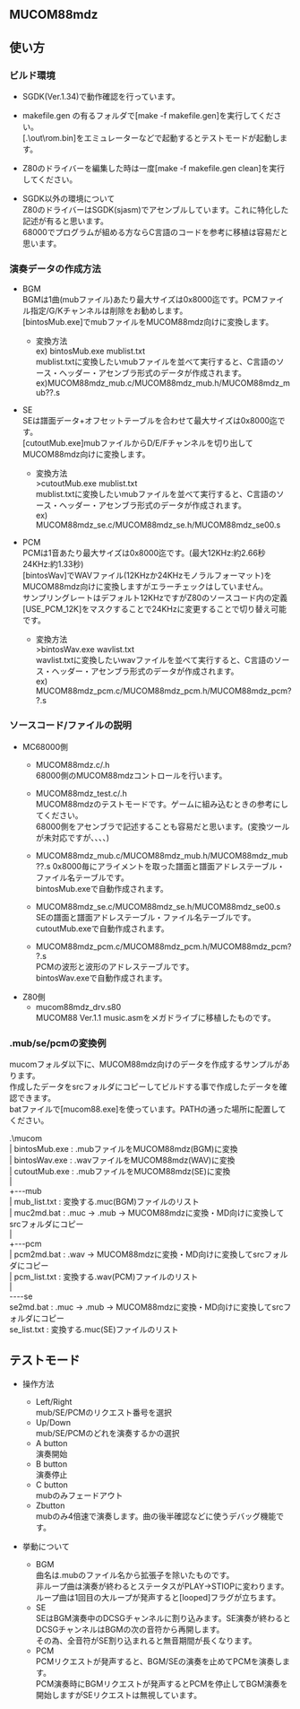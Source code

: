 MUCOM88mdz
------------------
## 使い方
### ビルド環境
- SGDK(Ver.1.34)で動作確認を行っています。  
- makefile.gen の有るフォルダで[make -f makefile.gen]を実行してください。  
[.\out\\rom.bin]をエミュレーターなどで起動するとテストモードが起動します。  
- Z80のドライバーを編集した時は一度[make -f makefile.gen clean]を実行してください。  

- SGDK以外の環境について  
Z80のドライバーはSGDK(sjasm)でアセンブルしています。これに特化した記述が有ると思います。  
68000でプログラムが組める方ならC言語のコードを参考に移植は容易だと思います。  


### 演奏データの作成方法
- BGM  
BGMは1曲(mubファイル)あたり最大サイズは0x8000迄です。PCMファイル指定/G/Kチャンネルは削除をお勧めします。  
[bintosMub.exe]でmubファイルをMUCOM88mdz向けに変換します。  
  - 変換方法  
  ex) bintosMub.exe mublist.txt  
  mublist.txtに変換したいmubファイルを並べて実行すると、C言語のソース・ヘッダー・アセンブラ形式のデータが作成されます。  
  ex)MUCOM88mdz_mub.c/MUCOM88mdz_mub.h/MUCOM88mdz_mub??.s
  
- SE  
SEは譜面データ+オフセットテーブルを合わせて最大サイズは0x8000迄です。  
[cutoutMub.exe]mubファイルからD/E/Fチャンネルを切り出してMUCOM88mdz向けに変換します。  
  - 変換方法  
  \>cutoutMub.exe mublist.txt  
  mublist.txtに変換したいmubファイルを並べて実行すると、C言語のソース・ヘッダー・アセンブラ形式のデータが作成されます。  
  ex) MUCOM88mdz_se.c/MUCOM88mdz_se.h/MUCOM88mdz_se00.s  

 
- PCM  
PCMは1音あたり最大サイズは0x8000迄です。(最大12KHz:約2.66秒 24KHz:約1.33秒)  
[bintosWav]でWAVファイル(12KHzか24KHzモノラルフォーマット)をMUCOM88mdz向けに変換しますがエラーチェックはしていません。  
サンプリングレートはデフォルト12KHzですがZ80のソースコード内の定義[USE_PCM_12K]をマスクすることで24KHzに変更することで切り替え可能です。  
  - 変換方法  
  \>bintosWav.exe wavlist.txt  
  wavlist.txtに変換したいwavファイルを並べて実行すると、C言語のソース・ヘッダー・アセンブラ形式のデータが作成されます。  
  ex) MUCOM88mdz_pcm.c/MUCOM88mdz_pcm.h/MUCOM88mdz_pcm??.s  


### ソースコード/ファイルの説明
  - MC68000側  
    - MUCOM88mdz.c/.h  
    68000側のMUCOM88mdzコントロールを行います。

    - MUCOM88mdz_test.c/.h  
    MUCOM88mdzのテストモードです。ゲームに組み込むときの参考にしてください。  
    68000側をアセンブラで記述することも容易だと思います。(変換ツールが未対応ですが、、、、)  

    - MUCOM88mdz_mub.c/MUCOM88mdz_mub.h/MUCOM88mdz_mub??.s
    0x8000毎にアライメントを取った譜面と譜面アドレステーブル・ファイル名テーブルです。  
    bintosMub.exeで自動作成されます。

    - MUCOM88mdz_se.c/MUCOM88mdz_se.h/MUCOM88mdz_se00.s  
    SEの譜面と譜面アドレステーブル・ファイル名テーブルです。  
    cutoutMub.exeで自動作成されます。

    - MUCOM88mdz_pcm.c/MUCOM88mdz_pcm.h/MUCOM88mdz_pcm??.s  
    PCMの波形と波形のアドレステーブルです。  
    bintosWav.exeで自動作成されます。  
  - Z80側  
    - mucom88mdz_drv.s80  
    MUCOM88 Ver.1.1 music.asmをメガドライブに移植したものです。

### .mub/se/pcmの変換例
mucomフォルダ以下に、MUCOM88mdz向けのデータを作成するサンプルがあります。  
作成したデータをsrcフォルダにコピーしてビルドする事で作成したデータを確認できます。  
batファイルで[mucom88.exe]を使っています。PATHの通った場所に配置してください。  

.\mucom  
|   bintosMub.exe : .mubファイルをMUCOM88mdz(BGM)に変換  
|   bintosWav.exe : .wavファイルをMUCOM88mdz(WAV)に変換  
|   cutoutMub.exe : .mubファイルをMUCOM88mdz(SE)に変換  
|   
+---mub  
|       mub_list.txt  : 変換する.muc(BGM)ファイルのリスト  
|       muc2md.bat    : .muc → .mub → MUCOM88mdzに変換・MD向けに変換してsrcフォルダにコピー  
|   
+---pcm  
|       pcm2md.bat  : .wav → MUCOM88mdzに変換・MD向けに変換してsrcフォルダにコピー    
|       pcm_list.txt  : 変換する.wav(PCM)ファイルのリスト  
|   
----se  
        se2md.bat   : .muc → .mub → MUCOM88mdzに変換・MD向けに変換してsrcフォルダにコピー    
        se_list.txt  : 変換する.muc(SE)ファイルのリスト  

## テストモード
  - 操作方法  
    - Left/Right  
    mub/SE/PCMのリクエスト番号を選択
    - Up/Down  
    mub/SE/PCMのどれを演奏するかの選択
    - A button  
    演奏開始
    - B button  
    演奏停止
    - C button  
    mubのみフェードアウト
    - Zbutton  
    mubのみ4倍速で演奏します。曲の後半確認などに使うデバッグ機能です。

  - 挙動について  
    - BGM  
    曲名は.mubのファイル名から拡張子を除いたものです。  
    非ループ曲は演奏が終わるとステータスがPLAY→STIOPに変わります。  
    ループ曲は1回目の大ループが発声すると[looped]フラグが立ちます。  
    - SE  
    SEはBGM演奏中のDCSGチャンネルに割り込みます。SE演奏が終わるとDCSGチャンネルはBGMの次の音符から再開します。  
    その為、全音符がSE割り込まれると無音期間が長くなります。  
    - PCM  
    PCMリクエストが発声すると、BGM/SEの演奏を止めてPCMを演奏します。  
    PCM演奏時にBGMリクエストが発声するとPCMを停止してBGM演奏を開始しますがSEリクエストは無視しています。  

